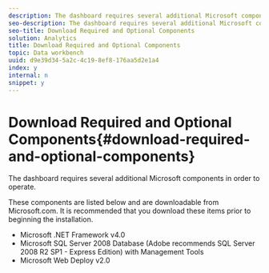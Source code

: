 ```yaml
---
description: The dashboard requires several additional Microsoft components in order to operate.
seo-description: The dashboard requires several additional Microsoft components in order to operate.
seo-title: Download Required and Optional Components
solution: Analytics
title: Download Required and Optional Components
topic: Data workbench
uuid: d9e39d34-5a2c-4c19-8ef8-176aa5d2e1a4
index: y
internal: n
snippet: y
---
```


# Download Required and Optional Components{#download-required-and-optional-components}

The dashboard requires several additional Microsoft components in order to operate.

These components are listed below and are downloadable from Microsoft.com. It is recommended that you download these items prior to beginning the installation.

* Microsoft .NET Framework v4.0 
* Microsoft SQL Server 2008 Database (Adobe recommends SQL Server 2008 R2 SP1 - Express Edition) with Management Tools 
* Microsoft Web Deploy v2.0

